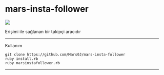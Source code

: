 # mars-insta-follower
![](https://img.shields.io/github/license/Mars0J/mars-insta-follower)

Erişimi ile sağlanan bir takipçi aracıdır
***
Kullanım 
```
git clone https://github.com/Mars0J/mars-insta-follower
ruby install.rb
ruby marsinstafollower.rb

```
***
